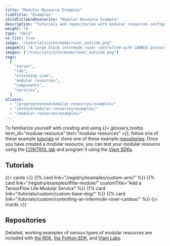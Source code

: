 ```yaml
---
title: "Modular Resource Examples"
linkTitle: "Examples"
childTitleEndOverwrite: "Modular Resource Example"
description: "Tutorials and repositories with modular resources configuration examples."
weight: 70
type: "docs"
no_list: true
image: "/tutorials/intermode/rover_outside.png"
imageAlt: "A large black intermode rover controlled with CANBUS protocol chilling outside in the snow."
images: ["/tutorials/intermode/rover_outside.png"]
tags:
  [
    "server",
    "rdk",
    "extending viam",
    "modular resources",
    "components",
    "services",
  ]
aliases:
  - "/program/extend/modular-resources/examples/"
  - "/extend/modular-resources/examples/"
  - "/modular-resources/examples/"
---
```


To familiarize yourself with creating and using {{< glossary_tooltip term_id="modular-resource" text="modular resources" >}}, follow one of these example [tutorials](#tutorials) or clone one of these example [repositories](#repositories).
Once you have created a modular resource, you can test your modular resource using the [CONTROL tab](/fleet/#remote-control) and program it using the [Viam SDKs](/build/program/apis/).

## Tutorials

{{< cards >}}
{{% card link="/registry/examples/custom-arm/" %}}
{{% card link="/registry/examples/tflite-module/" customTitle="Add a TensorFlow Lite Modular Service"  %}}
{{% card link="/tutorials/custom/custom-base-dog/" %}}
{{% card link="/tutorials/custom/controlling-an-intermode-rover-canbus/" %}}
{{< /cards >}}

## Repositories

Detailed, working examples of various types of modular resources are included with [the RDK](https://github.com/viamrobotics/rdk/tree/main/examples/customresources), [the Python SDK](https://github.com/viamrobotics/viam-python-sdk/tree/main/examples/), and [Viam Labs](https://github.com/viam-labs/wifi-sensor).
